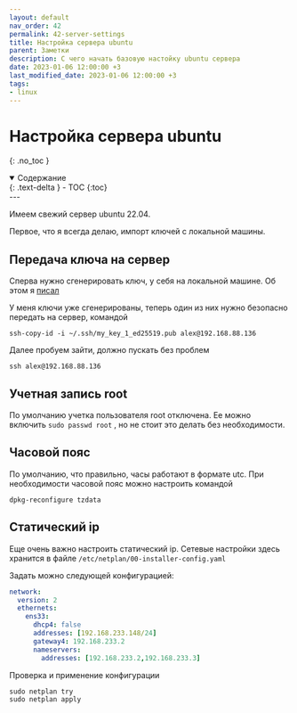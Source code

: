 ```yaml
---
layout: default
nav_order: 42
permalink: 42-server-settings
title: Настройка сервера ubuntu
parent: Заметки
description: С чего начать базовую настойку ubuntu сервера
date: 2023-01-06 12:00:00 +3
last_modified_date: 2023-01-06 12:00:00 +3
tags:
- linux
---
```


# Настройка сервера ubuntu
{: .no_toc }

<details open markdown="block">
  <summary>
    Содержание
  </summary>
  {: .text-delta }
- TOC
{:toc}
</details>
---

Имеем свежий сервер ubuntu 22.04.

Первое, что я всегда делаю, импорт ключей с локальной машины.

## Передача ключа на сервер

Сперва нужно сгенерировать ключ, у себя на локальной машине. Об этом я [писал](https://lexusalex.ru/linux-ssh-keys#%D1%82%D0%B8%D0%BF%D1%8B-%D0%B8-%D0%B3%D0%B5%D0%BD%D0%B5%D1%80%D0%B0%D1%86%D0%B8%D1%8F-%D0%BA%D0%BB%D1%8E%D1%87%D0%B5%D0%B9)

У меня ключи уже сгенерированы, теперь один из них нужно безопасно передать на сервер, командой

```shell
ssh-copy-id -i ~/.ssh/my_key_1_ed25519.pub alex@192.168.88.136
```

Далее пробуем зайти, должно пускать без проблем

```shell
ssh alex@192.168.88.136
```

## Учетная запись root

По умолчанию учетка пользователя root отключена. Ее можно включить `sudo passwd root` , но не стоит это делать без необходимости.

## Часовой пояс

По умолчанию, что правильно, часы работают в формате utc. При необходимости часовой пояс можно настроить командой

`dpkg-reconfigure tzdata`

## Статический ip

Еще очень важно настроить статический ip. Сетевые настройки здесь хранится в файле `/etc/netplan/00-installer-config.yaml`

Задать можно следующей конфигурацией:

```yaml
network:
  version: 2
  ethernets: 
    ens33: 
      dhcp4: false 
      addresses: [192.168.233.148/24] 
      gateway4: 192.168.233.2 
      nameservers:
        addresses: [192.168.233.2,192.168.233.3]
```

Проверка и применение конфигурации

```shell
sudo netplan try
sudo netplan apply
```